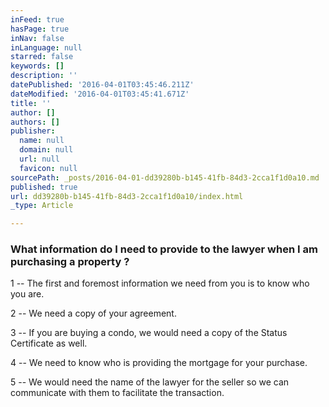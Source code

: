 ```yaml
---
inFeed: true
hasPage: true
inNav: false
inLanguage: null
starred: false
keywords: []
description: ''
datePublished: '2016-04-01T03:45:46.211Z'
dateModified: '2016-04-01T03:45:41.671Z'
title: ''
author: []
authors: []
publisher:
  name: null
  domain: null
  url: null
  favicon: null
sourcePath: _posts/2016-04-01-dd39280b-b145-41fb-84d3-2cca1f1d0a10.md
published: true
url: dd39280b-b145-41fb-84d3-2cca1f1d0a10/index.html
_type: Article

---
```

### What information do I need to provide to the lawyer when I am purchasing a property ?

1 -- The first and foremost information we need from you is to know who you are.

2 -- We need a copy of your agreement.

3 -- If you are buying a condo, we would need a copy of the Status Certificate as well.

4 -- We need to know who is providing the mortgage for your purchase.

5 -- We would need the name of the lawyer for the seller so we can communicate with them to facilitate the transaction.